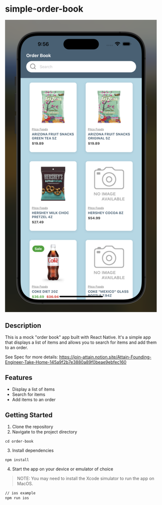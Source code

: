 # simple-order-book

<img src="./order-book/assets/order-book-landing.png" width="500" alt="Order Book App Interface">

## Description

This is a mock "order book" app built with React Native. It's a simple app that displays a list of items and allows you to search for items and add them to an order.

See Spec for more details: https://join-attain.notion.site/Attain-Founding-Engineer-Take-Home-145a9f2b7e3880a89f0beae9ebfec160

## Features

- Display a list of items
- Search for items
- Add items to an order

## Getting Started

1. Clone the repository
2. Navigate to the project directory
```
cd order-book
```
3. Install dependencies
```
npm install
```
4. Start the app on your device or emulator of choice
> NOTE: You may need to install the Xcode simulator to run the app on MacOS.

```
// ios example
npm run ios
```

